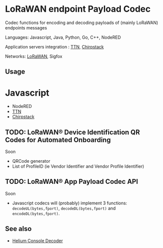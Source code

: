 # LoRaWAN endpoint Payload Codec

Codec functions for encoding and decoding payloads of (mainly LoRaWAN) endpoints messages

Languages: Javascript, Java, Python, Go, C++, NodeRED

Application servers integration : [TTN](./ttn_chirpstack), [Chirpstack](ttn_chirpstack)

Networks: [LoRaWAN](https://lora-alliance.org/), Sigfox

## Usage
# Javascript
* NodeRED
* [TTN](./ttn_chirpstack)
* [Chirpstack](ttn_chirpstack)

## TODO: LoRaWAN® Device Identification QR Codes for Automated Onboarding
Soon
* QRCode generator
* List of ProfileID (ie Vendor Identifier and Vendor Profile Identifier)

## TODO: LoRaWAN® App Payload Codec API
Soon
* Javascript codecs will (probably) implement 3 functions: ```decodeUL(bytes,fport)```, ```decodeDL(bytes,fport)``` and ```encodeDL(bytes,fport)```.


## See also
* [Helium Console Decoder](https://github.com/helium/console-decoders)
